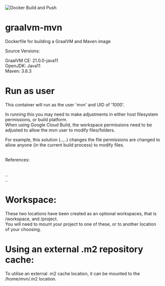 ![Docker Build and Push](https://github.com/jthambly/graalvm-mvn/workflows/Docker%20Build%20and%20Push/badge.svg?branch=master)

# graalvm-mvn
Dockerfile for building a GraalVM and Maven image

Source Versions:

GraalVM CE: 21.0.0-java11 <br/>
OpenJDK: Java11 <br/>
Maven: 3.6.3

# Run as user

This container will run as the user 'mvn' and UID of '1000'. <br/>

In running this you may need to make adjustments in either host filesystem permissions, or build platform.<br/>
When using Google Cloud Build, the workspace permissions need to be adjusted to allow the mvn user to modify files/folders. <br/>

<p>
For example, this solution (..,..) changes the file permissions are changed to allow anyone (in the current build process) to modify files.<br/><br/>

References:<br/><br/>

..<br/>
..
</p>

# Workspace:

These two locations have been created as an optional workspaces, that is /workspace, and /project. <br/>
You will need to mount your project to one of these, or to another location of your choosing.

# Using an external .m2 repository cache:

To utilise an external .m2 cache location, it can be mounted to the /home/mvn/.m2 location.
